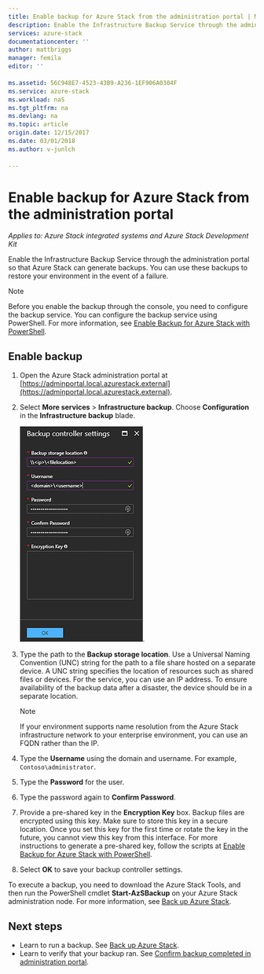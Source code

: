 ```yaml
---
title: Enable backup for Azure Stack from the administration portal | Microsoft Docs
description: Enable the Infrastructure Backup Service through the administration portal so that Azure Stack can be restored if there is a failure.
services: azure-stack
documentationcenter: ''
author: mattbriggs
manager: femila
editor: ''

ms.assetid: 56C948E7-4523-43B9-A236-1EF906A0304F
ms.service: azure-stack
ms.workload: naS
ms.tgt_pltfrm: na
ms.devlang: na
ms.topic: article
origin.date: 12/15/2017
ms.date: 03/01/2018
ms.author: v-junlch

---
```

# Enable backup for Azure Stack from the administration portal

*Applies to: Azure Stack integrated systems and Azure Stack Development Kit*

Enable the Infrastructure Backup Service through the administration portal so that Azure Stack can generate backups. You can use these backups to restore your environment in the event of a failure.

> [!Note]  
> Before you enable the backup through the console, you need to configure the backup service. You can configure the backup service using PowerShell. For more information, see [Enable Backup for Azure Stack with PowerShell](azure-stack-backup-enable-backup-powershell.md).

## Enable backup

1. Open the Azure Stack administration portal at [https://adminportal.local.azurestack.external](https://adminportal.local.azurestack.external).
2. Select **More services** > **Infrastructure backup**. Choose **Configuration** in the **Infrastructure backup** blade.

    ![Azure Stack - Backup controller settings](media\azure-stack-backup\azure-stack-backup-settings.png).

3. Type the path to the **Backup storage location**. Use a Universal Naming Convention (UNC) string for the path to a file share hosted on a separate device. A UNC string specifies the location of resources such as shared files or devices. For the service, you can use an IP address. To ensure availability of the backup data after a disaster, the  device should be in a separate location.
    > [!Note]  
    > If your environment supports name resolution from the Azure Stack infrastructure network to your enterprise environment, you can use an FQDN rather than the IP.
4. Type the **Username** using the domain and username. For example, `Contoso\administrator`.
5. Type the **Password** for the user.
5. Type the password again to **Confirm Password**.
6. Provide a pre-shared key in the **Encryption Key** box. Backup files are encrypted using this key. Make sure to store this key in a secure location. Once you set this key for the first time or rotate the key in the future, you cannot view this key from this interface. For more instructions to generate a pre-shared key, follow the scripts at [Enable Backup for Azure Stack with PowerShell](azure-stack-backup-enable-backup-powershell.md#generate-a-new-encryption-key). 
7. Select **OK** to save your backup controller settings.

To execute a backup, you need to download the Azure Stack Tools, and then run the PowerShell cmdlet **Start-AzSBackup** on your Azure Stack administration node. For more information, see [Back up Azure Stack](azure-stack-backup-back-up-azure-stack.md ).

## Next steps

 - Learn to run a backup. See [Back up Azure Stack](azure-stack-backup-back-up-azure-stack.md ).
- Learn to verify that your backup ran. See [Confirm backup completed in administration portal](azure-stack-backup-back-up-azure-stack.md ).

